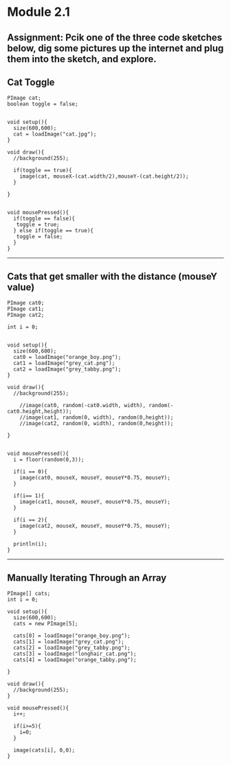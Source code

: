 # Module 2.1

## Assignment: Pcik one of the three code sketches below, dig some pictures up the internet and plug them into the sketch, and explore.


## Cat Toggle 
```
PImage cat;
boolean toggle = false;


void setup(){
  size(600,600);
  cat = loadImage("cat.jpg");
}

void draw(){
  //background(255);
  
  if(toggle == true){
    image(cat, mouseX-(cat.width/2),mouseY-(cat.height/2));
  }
  
}


void mousePressed(){
  if(toggle == false){
   toggle = true; 
  } else if(toggle == true){
   toggle = false; 
  }
}
```

*********

## Cats that get smaller with the distance (mouseY value)
```
PImage cat0;
PImage cat1;
PImage cat2;

int i = 0;


void setup(){
  size(600,600);
  cat0 = loadImage("orange_boy.png");
  cat1 = loadImage("grey_cat.png");
  cat2 = loadImage("grey_tabby.png");
}

void draw(){
  //background(255);
  
    //image(cat0, random(-cat0.width, width), random(-cat0.height,height));
    //image(cat1, random(0, width), random(0,height));
    //image(cat2, random(0, width), random(0,height));

}


void mousePressed(){
  i = floor(random(0,3));
  
  if(i == 0){
    image(cat0, mouseX, mouseY, mouseY*0.75, mouseY);
  }
  
  if(i== 1){
    image(cat1, mouseX, mouseY, mouseY*0.75, mouseY);
  }
  
  if(i == 2){
    image(cat2, mouseX, mouseY, mouseY*0.75, mouseY);
  }
  
  println(i);
}
```

*********** 

## Manually Iterating Through an Array
```
PImage[] cats;
int i = 0;

void setup(){
  size(600,600);
  cats = new PImage[5];
  
  cats[0] = loadImage("orange_boy.png");
  cats[1] = loadImage("grey_cat.png");
  cats[2] = loadImage("grey_tabby.png");
  cats[3] = loadImage("longhair_cat.png");
  cats[4] = loadImage("orange_tabby.png");
  
}

void draw(){
  //background(255);
}

void mousePressed(){
  i++;
  
  if(i>=5){
    i=0;
  }
  
  image(cats[i], 0,0);
}
```

